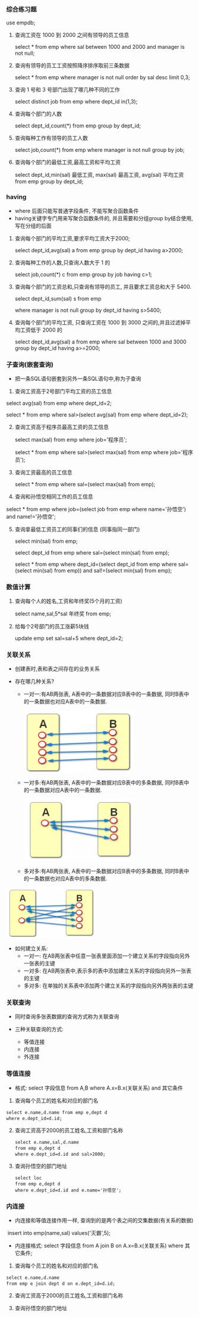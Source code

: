 ### 综合练习题

use empdb;

1. 查询工资在 1000 到 2000 之间有领导的员工信息

   select * from emp where sal between 1000 and 2000 and manager is not null;

2. 查询有领导的员工工资按照降序排序取前三条数据

   select * from emp where manager is not null order by sal desc limit 0,3;

3. 查询 1 号和 3 号部门出现了哪几种不同的工作

   select distinct job from emp where dept_id in(1,3);

4. 查询每个部门的人数

   select dept_id,count(*) from emp group by dept_id;

5. 查询每种工作有领导的员工人数

   select job,count(*) from emp where manager is not null group by job;

6. 查询每个部门的最低工资,最高工资和平均工资

   select dept_id,min(sal) 最低工资, max(sal) 最高工资, avg(sal) 平均工资 from emp group by dept_id;



### having

- where 后面只能写普通字段条件, 不能写聚合函数条件
- having关键字专门用来写聚合函数条件的, 并且需要和分组group by结合使用, 写在分组的后面

1. 查询每个部门的平均工资,要求平均工资大于2000;

   select dept_id,avg(sal) a from emp  group by dept_id having a>2000;

2. 查询每种工作的人数,只查询人数大于 1 的

   select job,count(*) c from emp group by job having c>1;

3. 查询每个部门的工资总和,只查询有领导的员工, 并且要求工资总和大于 5400.

   select dept_id,sum(sal) s from emp 

   where manager is not null group by dept_id having s>5400;

4. 查询每个部门的平均工资, 只查询工资在 1000 到 3000 之间的,并且过滤掉平均工资低于 2000 的

   select dept_id,avg(sal) a from emp where sal between 1000 and 3000 group by dept_id having a>=2000;

### 子查询(嵌套查询)

- 把一条SQL语句嵌套到另外一条SQL语句中,称为子查询

1. 查询工资高于2号部门平均工资的员工信息

select avg(sal) from emp where dept_id=2;

select * from emp where sal>(select avg(sal) from emp where dept_id=2);

2. 查询工资高于程序员最高工资的员工信息

   select max(sal) from emp where job='程序员';

   select * from emp where sal>(select max(sal) from emp where job='程序员');

3. 查询工资最高的员工信息

   select * from emp where sal=(select max(sal) from  emp);

4.  查询和孙悟空相同工作的员工信息

   select * from emp where job=(select job from emp where name='孙悟空') and name!='孙悟空';

5. 查询拿最低工资员工的同事们的信息 (同事指同一部门)

   select min(sal) from emp;

   select dept_id from emp where sal=(select min(sal) from emp);

   select * from emp where dept_id=(select dept_id from emp where sal=(select min(sal) from emp)) and sal!=(select min(sal) from emp);

### 数值计算

1. 查询每个人的姓名,工资和年终奖(5个月的工资)

   select name,sal,5*sal 年终奖 from emp;

2. 给每个2号部门的员工涨薪5块钱

   update emp set sal=sal+5 where dept_id=2;

### 关联关系

- 创建表时,表和表之间存在的业务关系

- 存在哪几种关系?

  - 一对一:有AB两张表, A表中的一条数据对应B表中的一条数据, 同时B表中的一条数据也对应A表中的一条数据.

    <img src="day03.assets/image-20220905103424439.png" alt="image-20220905103424439" style="zoom:50%;" />

  - 一对多:有AB两张表, A表中的一条数据对应B表中的多条数据, 同时B表中的一条数据对应A表中的一条数据.

    <img src="day03.assets/image-20220905103531208.png" alt="image-20220905103531208" style="zoom:50%;" />

  - 多对多:有AB两张表, A表中的一条数据对应B表中的多条数据, 同时B表中的一条数据也对应A表中的多条数据.

<img src="day03.assets/image-20220905103643559.png" alt="image-20220905103643559" style="zoom:50%;" />

 - 如何建立关系:
   - 一对一:  在AB两张表中任意一张表里面添加一个建立关系的字段指向另外一张表的主键
   - 一对多:  在AB两张表中,表示多的表中添加建立关系的字段指向另外一张表的主键
   - 多对多:  在单独的关系表中添加两个建立关系的字段指向另外两张表的主键

### 关联查询

- 同时查询多张表数据的查询方式称为关联查询

- 三种关联查询的方式:
  - 等值连接
  - 内连接
  - 外连接

### 等值连接

- 格式:  select 字段信息 from A,B where A.x=B.x(关联关系)   and 其它条件

1. 查询每个员工的姓名和对应的部门名 

```
select e.name,d.name from emp e,dept d 
where e.dept_id=d.id;
```

2. 查询工资高于2000的员工姓名,工资和部门名称

   ```
   select e.name,sal,d.name
   from emp e,dept d 
   where e.dept_id=d.id and sal>2000;
   ```

3. 查询孙悟空的部门地址   

   ```
   select loc
   from emp e,dept d
   where e.dept_id=d.id and e.name='孙悟空';
   ```

### 内连接

- 内连接和等值连接作用一样, 查询到的是两个表之间的交集数据(有关系的数据)

​    insert into emp(name,sal) values('灭霸',5);

- 内连接格式:  select 字段信息 from A join B on A.x=B.x(关联关系) where 其它条件;

1. 查询每个员工的姓名和对应的部门名 

```
select e.name,d.name
from emp e join dept d on e.dept_id=d.id;
```

2. 查询工资高于2000的员工姓名,工资和部门名称

   

3. 查询孙悟空的部门地址   